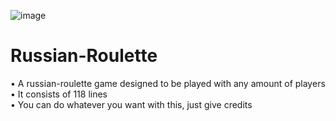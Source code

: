 ![image](https://user-images.githubusercontent.com/74208917/138925394-070795d6-58bd-49f8-87f9-2689d9b5cab3.png)
# Russian-Roulette
• A russian-roulette game designed to be played with any amount of players<br/>
• It consists of 118 lines <br/>
• You can do whatever you want with this, just give credits

